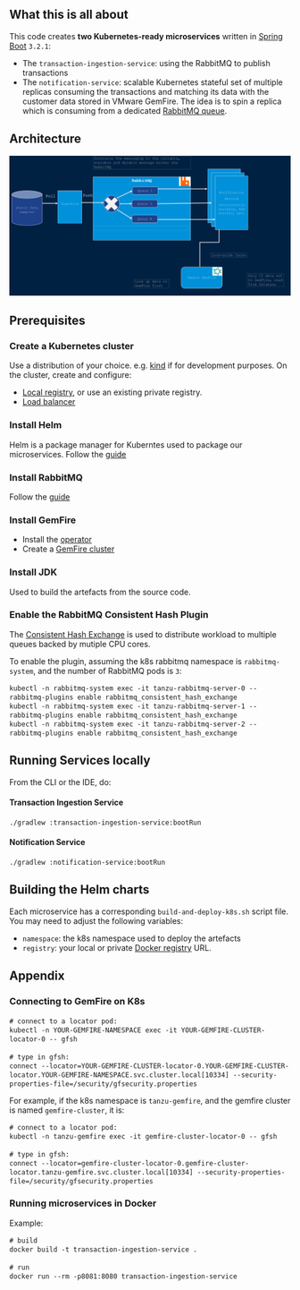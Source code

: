 ## What this is all about
This code creates **two Kubernetes-ready microservices** written in [Spring Boot](https://spring.io/projects/spring-boot/) `3.2.1`:
* The `transaction-ingestion-service`: using the RabbitMQ to publish transactions
* The  `notification-service`: scalable Kubernetes stateful set of multiple replicas consuming the transactions and matching its data with the customer data stored in VMware GemFire. The idea is to spin a replica which is consuming from a dedicated [RabbitMQ queue](https://www.rabbitmq.com/queues.html).

## Architecture
![Architecture](Docs/architecture.png)

## Prerequisites

### Create a Kubernetes cluster
Use a distribution of your choice. e.g. [kind](https://kind.sigs.k8s.io/) if for development purposes.
On the cluster, create and configure:
* [Local registry](https://kind.sigs.k8s.io/docs/user/local-registry/), or use an existing private registry.
* [Load balancer](https://kind.sigs.k8s.io/docs/user/loadbalancer/)

### Install Helm
Helm is a package manager for Kuberntes used to package our microservices.
Follow the [guide](https://helm.sh/docs/intro/install/)

### Install RabbitMQ
Follow the [guide](https://docs.vmware.com/en/VMware-RabbitMQ-for-Kubernetes/1/rmq/installation.html)

### Install GemFire
* Install the [operator](https://docs.vmware.com/en/VMware-GemFire-for-Kubernetes/2.3/gf-k8s/install.html)
* Create a [GemFire cluster](https://docs.vmware.com/en/VMware-GemFire-for-Kubernetes/2.3/gf-k8s/create-and-delete.html)

### Install JDK
Used to build the artefacts from the source code.

### Enable the RabbitMQ Consistent Hash Plugin
The [Consistent Hash Exchange](https://github.com/rabbitmq/rabbitmq-consistent-hash-exchange) is used to distribute workload to multiple queues backed by mutiple CPU cores.

To enable the plugin, assuming the k8s rabbitmq namespace is `rabbitmq-system`, and the number of RabbitMQ pods is `3`:
```
kubectl -n rabbitmq-system exec -it tanzu-rabbitmq-server-0 -- rabbitmq-plugins enable rabbitmq_consistent_hash_exchange
kubectl -n rabbitmq-system exec -it tanzu-rabbitmq-server-1 -- rabbitmq-plugins enable rabbitmq_consistent_hash_exchange
kubectl -n rabbitmq-system exec -it tanzu-rabbitmq-server-2 -- rabbitmq-plugins enable rabbitmq_consistent_hash_exchange
```

## Running Services locally
From the CLI or the IDE, do:
#### Transaction Ingestion Service
```
./gradlew :transaction-ingestion-service:bootRun
```
#### Notification Service
```
./gradlew :notification-service:bootRun
```

## Building the Helm charts
Each microservice has a corresponding `build-and-deploy-k8s.sh` script file.
You may need to adjust the following variables:
* `namespace`: the k8s namespace used to deploy the artefacts
* `registry`: your local or private [Docker registry](https://docs.docker.com/registry/) URL.

## Appendix
### Connecting to GemFire on K8s
```
# connect to a locator pod:
kubectl -n YOUR-GEMFIRE-NAMESPACE exec -it YOUR-GEMFIRE-CLUSTER-locator-0 -- gfsh

# type in gfsh:
connect --locator=YOUR-GEMFIRE-CLUSTER-locator-0.YOUR-GEMFIRE-CLUSTER-locator.YOUR-GEMFIRE-NAMESPACE.svc.cluster.local[10334] --security-properties-file=/security/gfsecurity.properties

```
For example, if the k8s namespace is `tanzu-gemfire`, and the gemfire cluster is named `gemfire-cluster`, it is:
```
# connect to a locator pod:
kubectl -n tanzu-gemfire exec -it gemfire-cluster-locator-0 -- gfsh

# type in gfsh:
connect --locator=gemfire-cluster-locator-0.gemfire-cluster-locator.tanzu-gemfire.svc.cluster.local[10334] --security-properties-file=/security/gfsecurity.properties
```

### Running microservices in Docker
Example:
```
# build
docker build -t transaction-ingestion-service .

# run
docker run --rm -p8081:8080 transaction-ingestion-service
```
